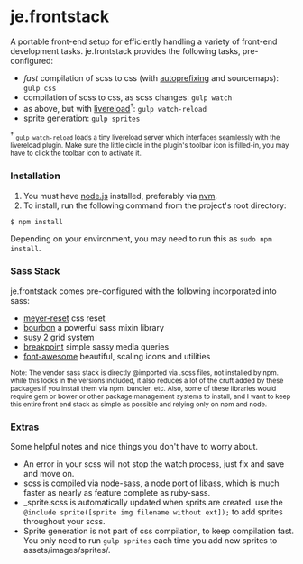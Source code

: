 # je.frontstack
A portable front-end setup for efficiently handling a variety of front-end development tasks. je.frontstack  provides the following tasks, pre-configured:

* _fast_ compilation of scss to css (with [autoprefixing](https://www.npmjs.com/package/autoprefixer) and sourcemaps): `gulp css`
* compilation of scss to css, as scss changes: `gulp watch`
* as above, but with [livereload](http://livereload.com/)<sup>&#8224;</sup>: `gulp watch-reload`
* sprite generation: `gulp sprites`

<sup>&#8224;</sup> <small>`gulp watch-reload` loads a tiny livereload server which interfaces seamlessly with the livereload plugin. Make sure the little circle in the plugin's toolbar icon is filled-in, you may have to click the toolbar icon to activate it.</small>

### Installation ###

1. You must have [node.js](https://nodejs.org/) installed, preferably via [nvm](https://github.com/creationix/nvm).
1. To install, run the following command from the project's root directory:

```
$ npm install
```

Depending on your environment, you may need to run this as `sudo npm install`.


### Sass Stack ###

je.frontstack comes pre-configured with the following incorporated into sass:

* [meyer-reset](https://github.com/adamstac/meyer-reset) css reset
* [bourbon](http://bourbon.io/docs/) a powerful sass mixin library
* [susy 2](http://susydocs.oddbird.net/) grid system
* [breakpoint](http://breakpoint-sass.com/) simple sassy media queries
* [font-awesome](http://fortawesome.github.io/Font-Awesome/examples/) beautiful, scaling icons and utilities

<small>Note: The vendor sass stack is directly @imported via .scss files, not installed by npm. while this locks in the versions included, it also reduces a lot of the cruft added by these packages if you install them via npm, bundler, etc. Also, some of these libraries would require gem or bower or other package management systems to install, and I want to keep this entire front end stack as simple as possible and relying only on npm and node.</small>

### Extras ###
Some helpful notes and nice things you don't have to worry about.

* An error in your scss will not stop the watch process, just fix and save and move on.
* scss is compiled via node-sass, a node port of libass, which is much faster as nearly as feature complete as ruby-sass.
* _sprite.scss is automatically updated when sprits are created. use the `@include sprite([sprite img filename without ext]);` to add sprites throughout your scss.
* Sprite generation is not part of css compilation, to keep compilation fast. You only need to run `gulp sprites` each time you add new sprites to assets/images/sprites/.
